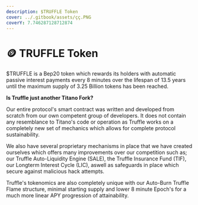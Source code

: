 ```yaml
---
description: $TRUFFLE Token
cover: ../.gitbook/assets/çç.PNG
coverY: 7.746287128712874
---
```


# 🪙 TRUFFLE Token

$TRUFFLE is a Bep20 token which rewards its holders with automatic passive interest payments every 8 minutes over the lifespan of 13.5 years until the maximum supply of 3.25 Billion tokens has been reached.

**Is Truffle just another Titano Fork?**

Our entire protocol's smart contract was written and developed from scratch from our own competent group of developers. It does not contain any resemblance to Titano's code or operation as Truffle works on a completely new set of mechanics which allows for complete protocol sustainability.

We also have several proprietary mechanisms in place that we have created ourselves which offers many improvements over our competition such as; our Truffle Auto-Liquidity Engine (SALE), the Truffle Insurance Fund (TIF), our Longterm Interest Cycle (LIC), aswell as safeguards in place which secure against malicious hack attempts.

Truffle's tokenomics are also completely unique with our Auto-Burn Truffle Flame structure, minimal starting supply and lower 8 minute Epoch's for a much more linear APY progression of attainability.
